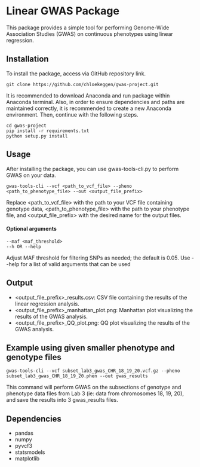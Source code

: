 # Linear GWAS Package

This package provides a simple tool for performing Genome-Wide Association Studies (GWAS) on continuous phenotypes using linear regression.

## Installation

To install the package, access via GitHub repository link.
```
git clone https://github.com/chloekeggen/gwas-project.git
```
It is recommended to download Anaconda and run package within Anaconda terminal. Also, in order to ensure dependencies and paths are maintained correctly, it is recommended to create a new Anaconda environment. Then, continue with the following steps.
```
cd gwas-project
pip install -r requirements.txt
python setup.py install
```

## Usage

After installing the package, you can use gwas-tools-cli.py to perform GWAS on your data.

```
gwas-tools-cli --vcf <path_to_vcf_file> --pheno <path_to_phenotype_file> --out <output_file_prefix>
```

Replace <path_to_vcf_file> with the path to your VCF file containing genotype data, <path_to_phenotype_file> with the path to your phenotype file, and <output_file_prefix> with the desired name for the output files.

#### Optional arguments

```
--maf <maf_threshold>
--h OR --help
```

Adjust MAF threshold for filtering SNPs as needed; the default is 0.05.
Use --help for a list of valid arguments that can be used

## Output

- <output_file_prefix>_results.csv: CSV file containing the results of the linear regression analysis.
- <output_file_prefix>_manhattan_plot.png: Manhattan plot visualizing the results of the GWAS analysis.
- <output_file_prefix>_QQ_plot.png: QQ plot visualizing the results of the GWAS analysis.

## Example using given smaller phenotype and genotype files

```
gwas-tools-cli --vcf subset_lab3_gwas_CHR_18_19_20.vcf.gz --pheno subset_lab3_gwas_CHR_18_19_20.phen --out gwas_results
```

This command will perform GWAS on the subsections of genotype and phenotype data files from Lab 3 (ie: data from chromosomes 18, 19, 20), and save the results into 3 gwas_results files.

## Dependencies
- pandas
- numpy
- pyvcf3
- statsmodels
- matplotlib
